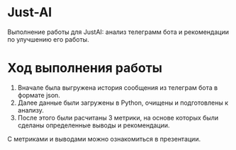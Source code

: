 # Just-AI
Выполнение работы для JustAI: анализ телеграмм бота и рекомендации по улучшению его работы.

# Ход выполнения работы
1) Вначале была выгружена история сообщения из телеграм бота в формате json.  
2) Далее данные были загружены в Python, очищены и подготовлены к анализу.  
3) После этого были расчитаны 3 метрики, на основе которых были сделаны определенные выводы и рекомендации.  


С метриками и выводами можно ознакомиться в презентации.
